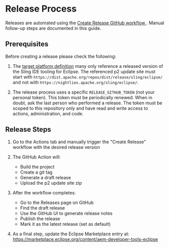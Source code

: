 # Release Process

Releases are automated using the [Create Release GitHub workflow ](https://github.com/adobe/aem-eclipse-developer-tools/actions/workflows/release.yml). Manual follow-up steps are documented in this guide.

## Prerequisites

Before creating a release please check the following:

1. The [target platform definition](../../com.adobe.granite.ide.target-definition/com.adobe.granite.ide.target-definition.target) many only reference a released version of the Sling IDE tooling for Eclipse. The referenced p2 update site must start with `https://dist.apache.org/repos/dist/release/sling/eclipse/` and not with `https://nightlies.apache.org/sling/eclipse/`.

2. The release process uses a specific `RELEASE_GITHUB_TOKEN` (not your personal token). This token must be periodically renewed. When in doubt, ask the last person who performed a release. The token must be scoped to this repository only and have read and write access to actions, administration, and code.

## Release Steps

1. Go to the Actions tab and manually trigger the "Create Release" workflow with the desired release version

2. The GitHub Action will:
   - Build the project
   - Create a git tag
   - Generate a draft release
   - Upload the p2 update site zip

3. After the workflow completes:
   - Go to the Releases page on GitHub
   - Find the draft release
   - Use the GitHub UI to generate release notes
   - Publish the release
   - Mark it as the latest release (set as default)

4. As a final step, update the Eclipse Marketplace entry at:
   https://marketplace.eclipse.org/content/aem-developer-tools-eclipse
